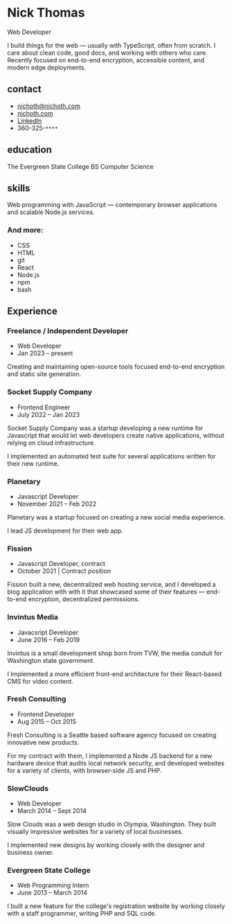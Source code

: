 # Nick Thomas
Web Developer

<p class="intro">
    I build things for the web &mdash; usually with TypeScript, often
    from scratch. I care about clean code, good docs, and working with
    others who care.  Recently focused on end-to-end encryption,
    accessible content, and modern edge deployments.
</p>

<div class="col-left">

## contact
* nichoth@nichoth.com
* [nichoth.com](https://nichoth.com/)
* [LinkedIn](https://www.linkedin.com/in/nichoth/)
* 360-325-`****`

## education
The Evergreen State College
BS Computer Science

## skills
Web programming with JavaScript &mdash; contemporary browser applications and
scalable Node.js services.

### And more:
* CSS
* HTML
* git
* React
* Node.js
* npm
* bash
</div>

<div class="col-right">

## Experience

### Freelance / Independent Developer
* Web Developer
* Jan 2023 &ndash; present

Creating and maintaining open-source tools focused
end-to-end encryption and static site generation.

### Socket Supply Company
* Frontend Engineer
* July 2022 &ndash; Jan 2023

Socket Supply Company was a startup developing a new runtime for Javascript
that would let web developers create native applications, without
relying on cloud infrastructure.

I implemented an automated test suite for several applications written
for their new runtime.

### Planetary
* Javascript Developer
* November 2021 &ndash; Feb 2022

Planetary was a startup focused on creating a new social media experience.

I lead JS development for their web app.

### Fission
* Javascript Developer, contract
* October 2021 | Contract position

Fission built a new, decentralized web hosting service, and I
developed a blog application with with it that showcased some of their
features &mdash; end-to-end encryption, decentralized permissions.

### Invintus Media
* Javacsript Developer
* June 2016 &ndash; Feb 2019

Invintus is a small development shop born from TVW, the media conduit
for Washington state government.

I Implemented a more efficient front-end architecture for their React-based
CMS for video content.

### Fresh Consulting
* Frontend Developer
* Aug 2015 &ndash; Oct 2015

Fresh Consulting is a Seattle based software agency focused
on creating innovative new products.

For my contract with them, I implemented a Node JS backend for a new hardware
device that audits local network security, and developed websites for a variety
of clients, with browser-side JS and PHP.

### SlowClouds
* Web Developer
* March 2014 &ndash; Sept 2014

Slow Clouds was a web design studio in Olympia, Washington. They built visually
impressive websites for a variety of local businesses.

I implemented new designs by working closely with the designer and
business owner.

### Evergreen State College
* Web Programming Intern
* June 2013 &ndash; March 2014

I built a new feature for the college's registration website by working closely
with a staff programmer, writing PHP and SQL code.
</div>

<div style="clear: both;"></div>
